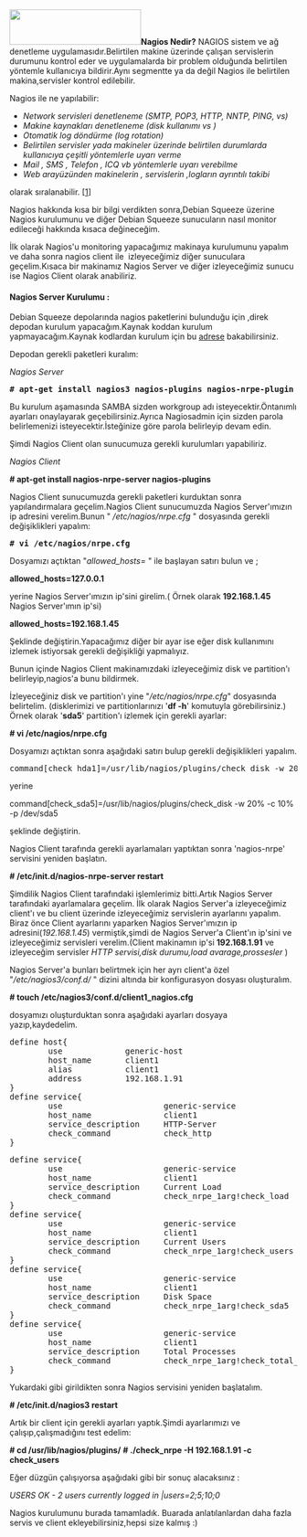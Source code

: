 <html><body><strong><img class="alignright" title="nagios" src="http://blog.netways.de/wp-content/uploads/2008/03/nagios_logo.png" alt="" width="230" height="62">Nagios Nedir?</strong> NAGIOS sistem ve ağ denetleme uygulamasıdır.Belirtilen makine üzerinde çalışan servislerin durumunu kontrol eder ve uygulamalarda bir problem olduğunda belirtilen yöntemle kullanıcıya bildirir.Aynı segmentte ya da değil Nagios ile belirtilen makina,servisler kontrol edilebilir.

Nagios ile ne yapılabilir:
<ul>
	<li><em>Network servisleri denetleneme (SMTP, POP3, HTTP, NNTP, PING, vs)</em></li>
	<li><em>Makine kaynakları denetleneme (disk kullanımı vs )</em></li>
	<li><em>Otomatik log döndürme (log rotation)</em></li>
	<li><em>Belirtilen servisler yada makineler üzerinde belirtilen durumlarda kullanıcıya çeşitli</em>
<em> yöntemlerle uyarı verme</em></li>
	<li><em>Mail , SMS , Telefon , ICQ vb yöntemlerle uyarı verebilme</em></li>
	<li><em>Web arayüzünden makinelerin , servislerin ,logların ayrıntılı takibi</em></li>
</ul>
olarak sıralanabilir. [<a href="http://www.google.com.tr/url?sa=t&amp;source=web&amp;cd=1&amp;ved=0CCIQFjAA&amp;url=http%3A%2F%2Fwww.enderunix.org%2Fdocs%2Fnagios.pdf&amp;ei=EIqPTZT4Oo3V4gbB-ZCrCw&amp;usg=AFQjCNF6ZpEBGDdzpDLEhy70b2qE0gET9w" target="_blank">1</a>]

Nagios hakkında kısa bir bilgi verdikten sonra,Debian Squeeze üzerine Nagios kurulumunu ve diğer Debian Squeeze sunucuların nasıl monitor edileceği hakkında kısaca değineceğim.

İlk olarak Nagios'u monitoring yapacağımız makinaya kurulumunu yapalım ve daha sonra nagios client ile  izleyeceğimiz diğer sunuculara geçelim.Kısaca bir makinamız Nagios Server ve diğer izleyeceğimiz sunucu ise Nagios Client olarak anabiliriz.
<h4>Nagios Server Kurulumu :</h4>
Debian Squeeze depolarında nagios paketlerini bulunduğu için ,direk depodan kurulum yapacağım.Kaynak koddan kurulum yapmayacağım.Kaynak kodlardan kurulum için bu <a href="http://www.google.com.tr/url?sa=t&amp;source=web&amp;cd=3&amp;ved=0CCsQFjAC&amp;url=http%3A%2F%2Fwww.syslogs.org%2Fnagios-kurulumu-ve-yapilandirmasi%2F&amp;ei=24uPTaWoNYfM4gbs5pntCw&amp;usg=AFQjCNHAdCSZhOCGXCtsxfrLhCVXqdpn5A" target="_blank">adrese</a> bakabilirsiniz.

Depodan gerekli paketleri kuralım:

<em>Nagios Server</em>
<pre><strong># apt-get install nagios3 nagios-plugins nagios-nrpe-plugin</strong></pre>
Bu kurulum aşamasında SAMBA sizden workgroup adı isteyecektir.Öntanımlı ayarları onaylayarak geçebilirsiniz.Ayrıca Nagiosadmin için sizden parola belirlemenizi isteyecektir.İsteğinize göre parola belirleyip devam edin.

Şimdi Nagios Client olan sunucumuza gerekli kurulumları yapabiliriz.

<em>Nagios Client</em>

<strong># apt-get install nagios-nrpe-server nagios-plugins</strong>

Nagios Client sunucumuzda gerekli paketleri kurduktan sonra yapılandırmalara geçelim.Nagios Client sunucumuzda Nagios Server'ımızın ip adresini verelim.Bunun " <em>/etc/nagios/nrpe.cfg</em> " dosyasında gerekli değişiklikleri yapalım:
<pre><strong># vi /etc/nagios/nrpe.cfg</strong></pre>
Dosyamızı açtıktan "<em>allowed_hosts= </em>" ile başlayan satırı bulun ve ;

<strong>allowed_hosts=127.0.0.1</strong>

yerine Nagios Server'ımızın ip'sini girelim.( Örnek olarak <strong>192.168.1.45</strong> Nagios Server'ımın ip'si)

<strong>allowed_hosts=192.168.1.45</strong>

Şeklinde değiştirin.Yapacağımız diğer bir ayar ise eğer disk kullanımını izlemek istiyorsak gerekli değişikliği yapmalıyız.

Bunun içinde Nagios Client makinamızdaki izleyeceğimiz disk ve partition'ı belirleyip,nagios'a bunu bildirmek.

İzleyeceğiniz disk ve partition'ı yine "<em>/etc/nagios/nrpe.cfg</em>" dosyasında belirtelim.
(disklerimizi ve partitionlarınızı '<strong>df -h</strong>' komutuyla görebilirsiniz.)
Örnek olarak '<strong>sda5</strong>' partition'ı izlemek için gerekli ayarlar:

<strong># vi /etc/nagios/nrpe.cfg</strong>

Dosyamızı açtıktan sonra aşağıdaki satırı bulup gerekli değişiklikleri yapalım.
<pre>command[check_hda1]=/usr/lib/nagios/plugins/check_disk -w 20% -c 10% -p /dev/hda1</pre>
yerine

command[check_sda5]=/usr/lib/nagios/plugins/check_disk -w 20% -c 10% -p /dev/sda5

şeklinde değiştirin.

Nagios Client tarafında gerekli ayarlamaları yaptıktan sonra 'nagios-nrpe' servisini yeniden başlatın.

<strong># /etc/init.d/nagios-nrpe-server restart</strong>

Şimdilik Nagios Client tarafındaki işlemlerimiz bitti.Artık Nagios Server tarafındaki ayarlamalara geçelim.
İlk olarak Nagios Server'a izleyeceğimiz client'ı ve bu client üzerinde izleyeceğimiz servislerin ayarlarını yapalım.
Biraz önce Client ayarlarını yaparken Nagios Server'ımızın ip adresini(<em>192.168.1.45</em>) vermiştik,şimdi de Nagios Server'a
Client'ın ip'sini ve izleyeceğimiz servisleri verelim.(Client makinamın ip'si <strong>192.168.1.91</strong> ve izleyeceğim servisler
<em>HTTP servisi,disk durumu,load avarage,prossesler</em> )

Nagios Server'a bunları belirtmek için her ayrı client'a özel "<em>/etc/nagios3/conf.d/</em> " dizini altında bir konfigurasyon
dosyası oluşturalım.

<strong># touch /etc/nagios3/conf.d/client1_nagios.cfg</strong>

dosyamızı oluşturduktan sonra aşağıdaki ayarları dosyaya yazıp,kaydedelim.
<pre>define host{
        use             generic-host
        host_name       client1
        alias           client1
        address         192.168.1.91
}
define service{
        use                     generic-service
        host_name               client1
        service_description     HTTP-Server
        check_command           check_http
}
</pre>
<pre>define service{
        use                     generic-service
        host_name               client1
        service_description     Current Load
        check_command           check_nrpe_1arg!check_load
}
define service{
        use                     generic-service
        host_name               client1
        service_description     Current Users
        check_command           check_nrpe_1arg!check_users
}
define service{
        use                     generic-service
        host_name               client1
        service_description     Disk Space
        check_command           check_nrpe_1arg!check_sda5
}
define service{
        use                     generic-service
        host_name               client1
        service_description     Total Processes
        check_command           check_nrpe_1arg!check_total_procs
}
</pre>
Yukardaki gibi girildikten sonra Nagios servisini yeniden başlatalım.

<strong># /etc/init.d/nagios3 restart</strong>

Artık bir client için gerekli ayarları yaptık.Şimdi ayarlarımızı ve çalışıp,çalışmadığını test edelim:

<strong># cd /usr/lib/nagios/plugins/</strong>
<strong># ./check_nrpe -H 192.168.1.91 -c check_users</strong>

Eğer düzgün çalışıyorsa aşağıdaki gibi bir sonuç alacaksınız :

<em>USERS OK - 2 users currently logged in |users=2;5;10;0</em>

Nagios kurulumunu burada tamamladık.
Buarada anlatılanlardan daha fazla servis ve client ekleyebilirsiniz,hepsi size kalmış :)</body></html>